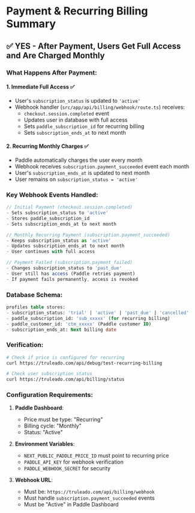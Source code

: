 # Payment & Recurring Billing Summary

## ✅ YES - After Payment, Users Get Full Access and Are Charged Monthly

### What Happens After Payment:

#### 1. **Immediate Full Access** ✅
- User's `subscription_status` is updated to `'active'`
- Webhook handler (`src/app/api/billing/webhook/route.ts`) receives:
  - `checkout.session.completed` event
  - Updates user in database with full access
  - Sets `paddle_subscription_id` for recurring billing
  - Sets `subscription_ends_at` to next month

#### 2. **Recurring Monthly Charges** ✅
- Paddle automatically charges the user every month
- Webhook receives `subscription.payment_succeeded` event each month
- User's `subscription_ends_at` is updated to next month
- User remains on `subscription_status = 'active'`

### Key Webhook Events Handled:

```javascript
// Initial Payment (checkout.session.completed)
- Sets subscription_status to 'active'
- Stores paddle_subscription_id
- Sets subscription_ends_at to next month

// Monthly Recurring Payment (subscription.payment_succeeded)
- Keeps subscription_status as 'active'
- Updates subscription_ends_at to next month
- User continues with full access

// Payment Failed (subscription.payment_failed)
- Changes subscription_status to 'past_due'
- User still has access (Paddle retries payment)
- If payment fails permanently, access is revoked
```

### Database Schema:

```sql
profiles table stores:
- subscription_status: 'trial' | 'active' | 'past_due' | 'cancelled'
- paddle_subscription_id: 'sub_xxxxx' (for recurring billing)
- paddle_customer_id: 'ctm_xxxxx' (Paddle customer ID)
- subscription_ends_at: Next billing date
```

### Verification:

```bash
# Check if price is configured for recurring
curl https://truleado.com/api/debug/test-recurring-billing

# Check user subscription status
curl https://truleado.com/api/billing/status
```

### Configuration Requirements:

1. **Paddle Dashboard**:
   - Price must be type: "Recurring"
   - Billing cycle: "Monthly"
   - Status: "Active"

2. **Environment Variables**:
   - `NEXT_PUBLIC_PADDLE_PRICE_ID` must point to recurring price
   - `PADDLE_API_KEY` for webhook verification
   - `PADDLE_WEBHOOK_SECRET` for security

3. **Webhook URL**:
   - Must be: `https://truleado.com/api/billing/webhook`
   - Must handle `subscription.payment_succeeded` events
   - Must be "Active" in Paddle Dashboard
